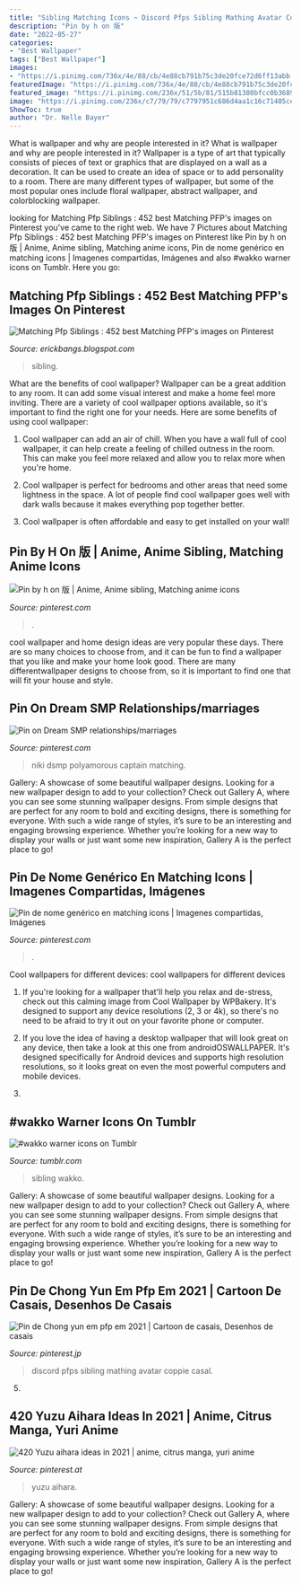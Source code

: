 ```yaml
---
title: "Sibling Matching Icons ~ Discord Pfps Sibling Mathing Avatar Coppie Casal"
description: "Pin by h on 版"
date: "2022-05-27"
categories:
- "Best Wallpaper"
tags: ["Best Wallpaper"]
images:
- "https://i.pinimg.com/736x/4e/88/cb/4e88cb791b75c3de20fce72d6ff13abb.jpg"
featuredImage: "https://i.pinimg.com/736x/4e/88/cb/4e88cb791b75c3de20fce72d6ff13abb.jpg"
featured_image: "https://i.pinimg.com/236x/51/5b/81/515b81380bfcc0b3689781a2942ec4ad.jpg?nii=t"
image: "https://i.pinimg.com/236x/c7/79/79/c7797951c686d4aa1c16c71405ce8707.jpg"
ShowToc: true
author: "Dr. Nelle Bayer"
---
```



What is wallpaper and why are people interested in it?
What is wallpaper and why are people interested in it?
Wallpaper is a type of art that typically consists of pieces of text or graphics that are displayed on a wall as a decoration. It can be used to create an idea of space or to add personality to a room. There are many different types of wallpaper, but some of the most popular ones include floral wallpaper, abstract wallpaper, and colorblocking wallpaper.

	

		
looking for Matching Pfp Siblings : 452 best Matching PFP&#039;s images on Pinterest you've came to the right web. We have 7 Pictures about Matching Pfp Siblings : 452 best Matching PFP&#039;s images on Pinterest like Pin by h on 版 | Anime, Anime sibling, Matching anime icons, Pin de nome genérico en matching icons | Imagenes compartidas, Imágenes and also #wakko warner icons on Tumblr. Here you go:
		
    
## Matching Pfp Siblings : 452 Best Matching PFP&#039;s Images On Pinterest

<img loading=lazy src="https://i.pinimg.com/236x/c7/79/79/c7797951c686d4aa1c16c71405ce8707.jpg" onerror="this.onerror=null;this.src='https://tse4.mm.bing.net/th?id=OIP.S3D8mlOp51GO44uCUg6yYgAAAA&amp;pid=15.1';" alt="Matching Pfp Siblings : 452 best Matching PFP&#039;s images on Pinterest">

_Source: erickbangs.blogspot.com_

>sibling. 

	

What are the benefits of cool wallpaper?
Wallpaper can be a great addition to any room. It can add some visual interest and make a home feel more inviting. There are a variety of cool wallpaper options available, so it's important to find the right one for your needs. Here are some benefits of using cool wallpaper: 
1. Cool wallpaper can add an air of chill. When you have a wall full of cool wallpaper, it can help create a feeling of chilled outness in the room. This can make you feel more relaxed and allow you to relax more when you're home. 

2. Cool wallpaper is perfect for bedrooms and other areas that need some lightness in the space. A lot of people find cool wallpaper goes well with dark walls because it makes everything pop together better. 

3. Cool wallpaper is often affordable and easy to get installed on your wall!

    
## Pin By H On 版 | Anime, Anime Sibling, Matching Anime Icons

<img loading=lazy src="https://i.pinimg.com/736x/4e/88/cb/4e88cb791b75c3de20fce72d6ff13abb.jpg" onerror="this.onerror=null;this.src='https://tse3.mm.bing.net/th?id=OIP.bKC4DeO31BcRuRhKHmR9EAHaHa&amp;pid=15.1';" alt="Pin by h on 版 | Anime, Anime sibling, Matching anime icons">

_Source: pinterest.com_

>. 

	

cool wallpaper and home design ideas are very popular these days. There are so many choices to choose from, and it can be fun to find a wallpaper that you like and make your home look good. There are many differentwallpaper designs to choose from, so it is important to find one that will fit your house and style.

    
## Pin On Dream SMP Relationships/marriages

<img loading=lazy src="https://i.pinimg.com/originals/5b/e3/e6/5be3e644b8be27e810825fe67bc22315.jpg" onerror="this.onerror=null;this.src='https://tse3.mm.bing.net/th?id=OIP.0K8dRi8NGyfRh0OnYV8WXgHaER&amp;pid=15.1';" alt="Pin on Dream SMP relationships/marriages">

_Source: pinterest.com_

>niki dsmp polyamorous captain matching. 

	

Gallery: A showcase of some beautiful wallpaper designs.
Looking for a new wallpaper design to add to your collection? Check out Gallery A, where you can see some stunning wallpaper designs. From simple designs that are perfect for any room to bold and exciting designs, there is something for everyone. With such a wide range of styles, it’s sure to be an interesting and engaging browsing experience. Whether you’re looking for a new way to display your walls or just want some new inspiration, Gallery A is the perfect place to go!





	
	
    
## Pin De Nome Genérico En Matching Icons | Imagenes Compartidas, Imágenes

<img loading=lazy src="https://i.pinimg.com/736x/5e/e8/10/5ee8108c09bb4fb51093dc6cfe873b1d.jpg" onerror="this.onerror=null;this.src='https://tse2.mm.bing.net/th?id=OIP.jwXq_b2I4-xHKTtFywZ2ngHaHa&amp;pid=15.1';" alt="Pin de nome genérico en matching icons | Imagenes compartidas, Imágenes">

_Source: pinterest.com_

>. 

	

Cool wallpapers for different devices:
cool wallpapers for different devices 

1. If you're looking for a wallpaper that'll help you relax and de-stress, check out this calming image from Cool Wallpaper by WPBakery. It's designed to support any device resolutions (2, 3 or 4k), so there's no need to be afraid to try it out on your favorite phone or computer.

2. If you love the idea of having a desktop wallpaper that will look great on any device, then take a look at this one from androidOSWALLPAPER. It's designed specifically for Android devices and supports high resolution resolutions, so it looks great on even the most powerful computers and mobile devices.

3.

    
## #wakko Warner Icons On Tumblr

<img loading=lazy src="https://64.media.tumblr.com/4f332eb1ce2297ce73e2060b9e60f42e/a52e3ae6aefbbf6d-13/s400x600/ec984c5677c1a765e3322485f94c0b15111af73f.png" onerror="this.onerror=null;this.src='https://tse3.mm.bing.net/th?id=OIP.DxhSQTd1q69-M_fJRa5BegAAAA&amp;pid=15.1';" alt="#wakko warner icons on Tumblr">

_Source: tumblr.com_

>sibling wakko. 

	

Gallery: A showcase of some beautiful wallpaper designs.
Looking for a new wallpaper design to add to your collection? Check out Gallery A, where you can see some stunning wallpaper designs. From simple designs that are perfect for any room to bold and exciting designs, there is something for everyone. With such a wide range of styles, it’s sure to be an interesting and engaging browsing experience. Whether you’re looking for a new way to display your walls or just want some new inspiration, Gallery A is the perfect place to go!





	
	
    
## Pin De Chong Yun Em Pfp Em 2021 | Cartoon De Casais, Desenhos De Casais

<img loading=lazy src="https://i.pinimg.com/236x/51/5b/81/515b81380bfcc0b3689781a2942ec4ad.jpg?nii=t" onerror="this.onerror=null;this.src='https://tse2.mm.bing.net/th?id=OIP.a9G41hCHO8oFXpbljLyGbgAAAA&amp;pid=15.1';" alt="Pin de Chong yun em pfp em 2021 | Cartoon de casais, Desenhos de casais">

_Source: pinterest.jp_

>discord pfps sibling mathing avatar coppie casal. 

	

5.

    
## 420 Yuzu Aihara Ideas In 2021 | Anime, Citrus Manga, Yuri Anime

<img loading=lazy src="https://i.pinimg.com/474x/8f/ba/87/8fba872fb27630bf72fcf978b53c1d46.jpg" onerror="this.onerror=null;this.src='https://tse4.mm.bing.net/th?id=OIP.yTPoOo5QuK8Q1PNLNqyp3AAAAA&amp;pid=15.1';" alt="420 Yuzu aihara ideas in 2021 | anime, citrus manga, yuri anime">

_Source: pinterest.at_

>yuzu aihara. 

	

Gallery: A showcase of some beautiful wallpaper designs.
Looking for a new wallpaper design to add to your collection? Check out Gallery A, where you can see some stunning wallpaper designs. From simple designs that are perfect for any room to bold and exciting designs, there is something for everyone. With such a wide range of styles, it’s sure to be an interesting and engaging browsing experience. Whether you’re looking for a new way to display your walls or just want some new inspiration, Gallery A is the perfect place to go!





	
	
